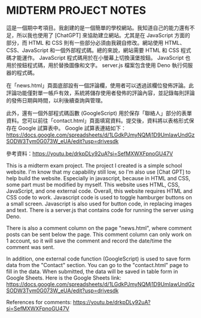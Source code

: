 # MIDTERM PROJECT NOTES

這是一個期中考項目。我創建的是一個簡單的學校網站。我知道自己的能力還有不足，所以我也使用了 [ChatGPT] 來協助建立網站。尤其是在 JavaScript 方面的部分，而 HTML 和 CSS 則有一些部分必須由我親自修改。網站使用 HTML、CSS、JavaScript 和一個外部程式碼。總的來說，網站需要 HTML 和 CSS 程式碼才能運作。 JavaScript 程式碼用於在小螢幕上切換漢堡按鈕。 JavaScript 也用於按鈕程式碼，用於替換圖像和文字。 server.js 檔案包含使用 Deno 執行伺服器的程式碼。

在「news.html」頁面底部設有一個評論欄，使用者可以透過該欄位發佈評論。此評論功能僅對單一帳戶有效，系統將儲存使用者發佈的評論內容，並記錄每則評論的發佈日期與時間，以利後續查詢與管理。

此外，還有一個外部程式碼函數 (GoogleScript) 用於保存「聯絡人」部分的表單資料。您可以前往「contact.html」頁面填寫資料。提交後，資料將以表格形式保存在 Google 試算表中。 Google 試算表連結如下：https://docs.google.com/spreadsheets/d/1LGdkPJmyNQMj1D9UmIawUndGzSODW3Tym0G073W_eUA/edit?usp=drivesdk

參考資料：https://youtu.be/drkpDLy92uA?si=SefMXWXFpnoGU47V

This is a midterm exam project. The project I created is a simple school website. I'm know that my capability still low, so I'm also use [Chat GPT] to help build the website. Especially in javascript, because in HTML and CSS, some part must be modified by myself. This website uses HTML, CSS, JavaScript, and one external code. Overall, this website requires HTML and CSS code to work. Javascript code is used to toggle hamburger buttons on a small screen. Javascript is also used for button code, in replacing images and text. There is a server.js that contains code for running the server using Deno.

There is also a comment column on the page "news.html", where comment posts can be sent below the page. This comment column can only work on 1 account, so it will save the comment and record the date/time the comment was sent.

In addition, one external code function (GoogleScript) is used to save form data from the "Contact" section. You can go to the "contact.html" page to fill in the data. When submitted, the data will be saved in table form in Google Sheets. Here is the Google Sheets link: https://docs.google.com/spreadsheets/d/1LGdkPJmyNQMj1D9UmIawUndGzSODW3Tym0G073W_eUA/edit?usp=drivesdk

References for comments: https://youtu.be/drkpDLy92uA?si=SefMXWXFpnoGU47V
